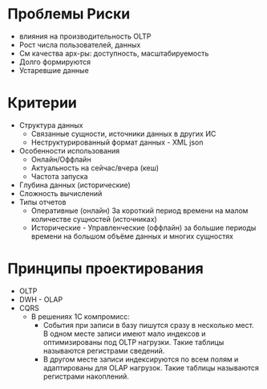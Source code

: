 # Проблемы Риски
* влияния на производительность OLTP
* Рост числа пользователей, данных
* См качества арх-ры: доступность, масштабируемость
* Долго формируются
* Устаревшие данные

# Критерии
* Структура данных
  * Связанные сущности, источники данных в других ИС
  * Неструктурированный формат данных - XML json
* Особенности использования
  * Онлайн/Оффлайн
  * Актуальность на сейчас/вчера (кеш)
  * Частота запуска
* Глубина данных (исторические)
* Сложность вычислений
* Типы отчетов
  * Оперативные (онлайн) За короткий период времени на малом количестве сущностей (источниках)
  * Исторические - Управленческие (оффлайн) за большие периоды времени на большом объёме данных и многих сущностях

# Принципы проектирования
* OLTP
* DWH - OLAP
* CQRS
  * В решениях 1С компромисс: 
    * События при записи в базу пишутся сразу в несколько мест. В одном месте записи имеют мало индексов и оптимизированы под OLTP нагрузки. Такие таблицы называются регистрами сведений.
    * В другом месте записи индексируются по всем полям и адаптированы для OLAP нагрузок. Такие таблицы называются регистрами накоплений.
